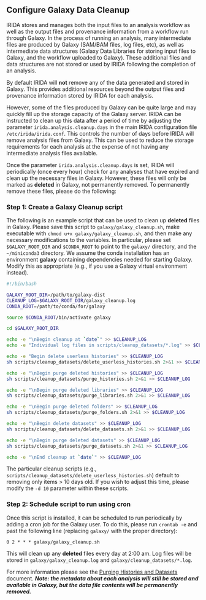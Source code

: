 Configure Galaxy Data Cleanup
-----------------------------

IRIDA stores and manages both the input files to an analysis workflow as well as the output files and provenance information from a workflow run through Galaxy.  In the process of running an analysis, many intermediate files are produced by Galaxy (SAM/BAM files, log files, etc), as well as intermediate data structures (Galaxy Data Libraries for storing input files to Galaxy, and the workflow uploaded to Galaxy).  These additional files and data structures are not stored or used by IRIDA following the completion of an analysis.

By default IRIDA will **not** remove any of the data generated and stored in Galaxy.  This provides additional resources beyond the output files and provenance information stored by IRIDA for each analysis.

However, some of the files produced by Galaxy can be quite large and may quickly fill up the storage capacity of the Galaxy server.  IRIDA can be instructed to clean up this data after a period of time by adjusting the parameter `irida.analysis.cleanup.days` in the main IRIDA configuration file `/etc/irida/irida.conf`.  This controls the number of days before IRIDA will remove analysis files from Galaxy.  This can be used to reduce the storage requirements for each analysis at the expense of not having any intermediate analysis files available.

Once the parameter `irida.analysis.cleanup.days` is set, IRIDA will periodically (once every hour) check for any analyses that have expired and clean up the necessary files in Galaxy.  However, these files will only be marked as **deleted** in Galaxy, not permanently removed.  To permanently remove these files, please do the following:

### Step 1: Create a Galaxy Cleanup script

The following is an example script that can be used to clean up **deleted** files in Galaxy.  Please save this script to `galaxy/galaxy_cleanup.sh`, make executable with `chmod u+x galaxy/galaxy_cleanup.sh`, and then make any necessary modifications to the variables.  In particular, please set `$GALAXY_ROOT_DIR` and `$CONDA_ROOT` to point to the `galaxy/` directory, and the `~/miniconda3` directory. We assume the conda installation has an environment **galaxy** containing dependencies needed for starting Galaxy.  Modify this as appropriate (e.g., if you use a Galaxy virtual environment instead).

```bash
#!/bin/bash

GALAXY_ROOT_DIR=/path/to/galaxy-dist
CLEANUP_LOG=$GALAXY_ROOT_DIR/galaxy_cleanup.log
CONDA_ROOT=/path/to/conda/for/galaxy

source $CONDA_ROOT/bin/activate galaxy

cd $GALAXY_ROOT_DIR

echo -e "\nBegin cleanup at `date`" >> $CLEANUP_LOG
echo -e "Individual log files in scripts/cleanup_datasets/*.log" >> $CLEANUP_LOG

echo -e "Begin delete userless histories" >> $CLEANUP_LOG
sh scripts/cleanup_datasets/delete_userless_histories.sh 2>&1 >> $CLEANUP_LOG

echo -e "\nBegin purge deleted histories" >> $CLEANUP_LOG
sh scripts/cleanup_datasets/purge_histories.sh 2>&1 >> $CLEANUP_LOG

echo -e "\nBegin purge deleted libraries" >> $CLEANUP_LOG
sh scripts/cleanup_datasets/purge_libraries.sh 2>&1 >> $CLEANUP_LOG

echo -e "\nBegin purge deleted folders" >> $CLEANUP_LOG
sh scripts/cleanup_datasets/purge_folders.sh 2>&1 >> $CLEANUP_LOG

echo -e "\nBegin delete datasets" >> $CLEANUP_LOG
sh scripts/cleanup_datasets/delete_datasets.sh 2>&1 >> $CLEANUP_LOG

echo -e "\nBegin purge deleted datasets" >> $CLEANUP_LOG
sh scripts/cleanup_datasets/purge_datasets.sh 2>&1 >> $CLEANUP_LOG

echo -e "\nEnd cleanup at `date`" >> $CLEANUP_LOG
```

The particular cleanup scripts (e.g., `scripts/cleanup_datasets/delete_userless_histories.sh`) default to removing only items > 10 days old. If you wish to adjust this time, please modify the `-d 10` parameter within these scripts.

### Step 2: Schedule script to run using cron

Once this script is installed, it can be scheduled to run periodically by adding a cron job for the Galaxy user.  To do this, please run `crontab -e` and past the following line (replacing `galaxy/` with the proper directory):

```
0 2 * * * galaxy/galaxy_cleanup.sh
```

This will clean up any **deleted** files every day at 2:00 am.  Log files will be stored in `galaxy/galaxy_cleanup.log` and `galaxy/cleanup_datasets/*.log`.

For more information please see the [Purging Histories and Datasets](https://galaxyproject.org/admin/config/performance/purge-histories-and-datasets/) document.  ***Note: the metadata about each analysis will still be stored and available in Galaxy, but the data file contents will be permanently removed.***
